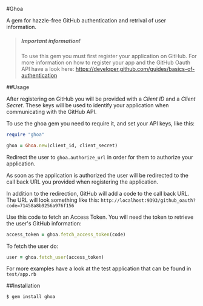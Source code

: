 #Ghoa

A gem for hazzle-free GitHub authentication and retrival of user information.

> ##### Important information!
> To use this gem you must first register your application on GitHub.
> For more information on how to register your app and the GitHub 
> Oauth API have a look here:
> https://developer.github.com/guides/basics-of-authentication

##Usage

After registering on GitHub you will be provided with a
*Client ID* and a *Client Secret*. These keys will be used to
identify your application when communicating with the GitHub API.

To use the ghoa gem you need to require it, and set your API keys, 
like this:

```ruby
require "ghoa"

ghoa = Ghoa.new(client_id, client_secret)
```

Redirect the user to `ghoa.authorize_url` in order for them to 
authorize your application. 

As soon as the application is authorized the user will be 
redirected to the call back URL you provided when registering
the application.

In addition to the redirection, GitHub will add a code to the 
call back URL. The URL will look something like this:
`http://localhost:9393/github_oauth?code=71458a8b9256a976f156`

Use this code to fetch an Access Token. You will need the token
to retrieve the user's GitHub information:

```ruby
access_token = ghoa.fetch_access_token(code)
```

To fetch the user do:

```ruby
user = ghoa.fetch_user(access_token)
```

For more examples have a look at the test application that can be
found in `test/app.rb`

##Installation

```
$ gem install ghoa
```



